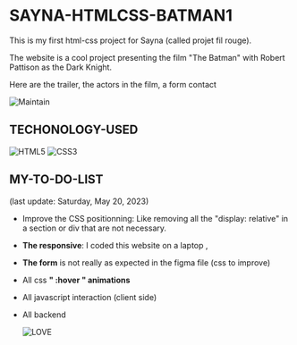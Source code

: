 # SAYNA-HTMLCSS-BATMAN1

This is my first html-css project for Sayna (called projet fil rouge).

The website is a cool project presenting the film "The Batman" with Robert Pattison as the Dark Knight.

Here are the trailer, the actors in the film, a form contact

![Maintain](https://img.shields.io/badge/Maintained%3F-yes-green.svg)

## TECHONOLOGY-USED

![HTML5](https://img.shields.io/badge/html5-%23E34F26.svg?style=for-the-badge&logo=html5&logoColor=white) ![CSS3](https://img.shields.io/badge/css3-%231572B6.svg?style=for-the-badge&logo=css3&logoColor=white)

## MY-TO-DO-LIST

(last update: Saturday, May 20, 2023)

-   Improve the CSS positionning: Like removing all the "display: relative" in a section or div that are not necessary.
-   **The responsive**: I coded this website on a laptop ,
-   **The form** is not really as expected in the figma file (css to improve)
-   All css **" :hover " animations**
-   All javascript interaction (client side)
-   All backend

    ![LOVE](http://ForTheBadge.com/images/badges/built-with-love.svg)
